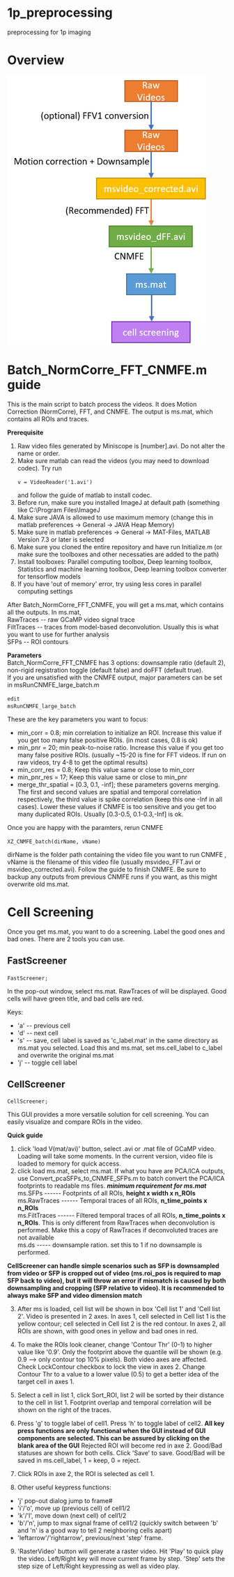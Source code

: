 # 1p_preprocessing
preprocessing for 1p imaging
# Overview ##
![pipeline overview](https://github.com/hsingchien/1p_preprocessing/blob/master/pipeline_overview.png)

# Batch_NormCorre_FFT_CNMFE.m guide ##
This is the main script to batch process the videos. It does Motion Correction (NormCorre), FFT, and CNMFE. The output is ms.mat, which contains all ROIs and traces. 

**Prerequisite**
1. Raw video files generated by Miniscope is [number].avi. Do not alter the name or order.
2. Make sure matlab can read the videos (you may need to download codec). Try run <p><code>v = VideoReader('1.avi')</code></p> and follow the guide of matlab to install codec.
3. Before run, make sure you installed ImageJ at default path (something like C:\Program Files\ImageJ
4. Make sure JAVA is allowed to use maximum memory (change this in matlab preferences -> General -> JAVA Heap Memory)
5. Make sure in matlab preferences -> General -> MAT-Files, MATLAB Version 7.3 or later is selected
6. Make sure you cloned the entire repository and have run Initialize.m (or make sure the toolboxes and other necessaties are added to the path)
7. Install toolboxes: Parallel computing toolbox, Deep learning toolbox, Statistics and machine learning toolbox, Deep learning toolbox converter for tensorflow models
8. If you have 'out of memory' error, try using less cores in parallel computing settings

After Batch_NormCorre_FFT_CNMFE, you will get a ms.mat, which contains all the outputs. In ms.mat,  
RawTraces -- raw GCaMP video signal trace  
FiltTraces -- traces from model-based deconvolution. Usually this is what you want to use for further analysis  
SFPs -- ROI contours  

**Parameters**  
Batch_NormCorre_FFT_CNMFE has 3 options: downsample ratio (default 2), non-rigid registration toggle (default false) and doFFT (default true).  
If you are unsatisfied with the CNMFE output, major parameters can be set in msRunCNMFE_large_batch.m <p><code>edit msRunCNMFE_large_batch</code></p>
These are the key parameters you want to focus:
- min_corr = 0.8; min correlation to initialize an ROI. Increase this value if you get too many false positive ROIs. (in most cases, 0.8 is ok)
- min_pnr = 20; min peak-to-noise ratio. Increase this value if you get too many false positive ROIs. (usually ~15-20 is fine for FFT videos. If run on raw videos, try 4-8 to get the optimal results)
- min_corr_res = 0.8; Keep this value same or close to min_corr
- min_pnr_res = 17; Keep this value same or close to min_pnr
- merge_thr_spatial = [0.3, 0.1, -inf]; these parameters governs merging. The first and second values are spatial and temporal correlation respectively, the third value is spike correlation (keep this one -Inf in all cases). Lower these values if CNMFE is too sensitive and you get too many duplicated ROIs. Usually [0.3-0.5, 0.1-0.3,-Inf] is ok.   

Once you are happy with the paramters, rerun CNMFE <p><code>XZ_CNMFE_batch(dirName, vName)</code></p> dirName is the folder path containing the video file you want to run CNMFE , vName is the filename of this video file (usually msvideo_FFT.avi or msvideo_corrected.avi). Follow the guide to finish CNMFE. Be sure to backup any outputs from previous CNMFE runs if you want, as this might overwrite old ms.mat. 

# Cell Screening
Once you get ms.mat, you want to do a screening. Label the good ones and bad ones.
There are 2 tools you can use.
## FastScreener
<p><code>FastScreener;</code></p>
In the pop-out window, select ms.mat. RawTraces of will be displayed. Good cells will have green title, and bad cells are red.


Keys: 
- 'a' -- previous cell    
- 'd' -- next cell    
- 's' -- save, cell label is saved as 'c_label.mat' in the same directory as ms.mat you selected. Load this and ms.mat, set ms.cell_label to c_label and overwrite the original ms.mat    
- 'j' -- toggle cell label    

## CellScreener
<p><code>CellScreener;</code></p>
This GUI provides a more versatile solution for cell screening. You can easily visualize and compare ROIs in the video.    

**Quick guide**  
1. click 'load V(mat/avi)' button, select .avi or .mat file of GCaMP video. Loading will take some moments. In the current version, video file is loaded to memory for quick access.  
2. click load ms.mat, select ms.mat. If what you have are PCA/ICA outputs, use Convert_pcaSFPs_to_CNMFE_SFPs.m to batch convert the PCA/ICA footprints to readable ms files. 
***minimum requirement for ms.mat***  
ms.SFPs ------ Footprints of all ROIs, **height x width x n_ROIs**  
ms.RawTraces ------ Temporal traces of all ROIs, **n_time_points x n_ROIs**  
ms.FiltTraces ------ Filtered temporal traces of all ROIs, **n_time_points x n_ROIs**. This is only different from RawTraces when deconvolution is performed. Make this a copy of RawTraces if deconvoluted traces are not available  
ms.ds ----- downsample ration. set this to 1 if no downsample is performed.   

**CellScreener can handle simple scenarios such as SFP is downsampled from video or SFP is cropped out of video (ms.roi_pos is required to map SFP back to video), but it will throw an error if mismatch is caused by both downsampling and cropping (SFP relative to video). It is recommended to always make SFP and video dimension match**  

3. After ms is loaded, cell list will be shown in box 'Cell list 1' and 'Cell list 2'. Video is presented in 2 axes. In axes 1, cell selected in Cell list 1 is the yellow contour; cell selected in Cell list 2 is the red contour. In axes 2, all ROIs are shown, with good ones in yellow and bad ones in red.  

4. To make the ROIs look cleaner, change 'Contour Thr' (0-1) to higher value like '0.9'. Only the footprint above the quantile will be shown (e.g. 0.9 --> only contour top 10% pixels). Both video axes are affected. Check LockContour checkbox to lock the view in axes 2. Change Contour Thr to a value to a lower value (0.5) to get a better idea of the target cell in axes 1.  

5. Select a cell in list 1, click Sort_ROI, list 2 will be sorted by their distance to the cell in list 1. Footprint overlap and temporal correlation will be shown on the right of the traces. 

6. Press 'g' to toggle label of cell1. Press 'h' to toggle label of cell2. **All key press functions are only functional when the GUI instead of GUI components are selected. This can be assured by clicking on the blank area of the GUI** Rejected ROI will become red in axe 2. Good/Bad statuses are shown for both cells. Click 'Save' to save. Good/Bad will be saved in ms.cell_label, 1 = keep, 0 = reject.
7. Click ROIs in axe 2, the ROI is selected as cell 1. 
7.  Other useful keypress functions:  
- 'j' pop-out dialog jump to frame#  
- 'i'/'o', move up (previous cell) of cell1/2
- 'k'/'l', move down (next cell) of cell1/2
- 'b'/'n', jump to max signal frame of cell1/2 (quickly switch between 'b' and 'n' is a good way to tell 2 neighboring cells apart)
- 'leftarrow'/'rightarrow', previous/next 'step' frame.
9. 'RasterVideo' button will generate a raster video. Hit 'Play' to quick play the video. Left/Right key will move current frame by step. 'Step' sets the step size of Left/Right keypressing as well as video play.


 
